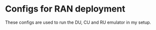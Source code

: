 # Configs for RAN deployment

These configs are used to run the DU, CU and RU emulator in my setup.
